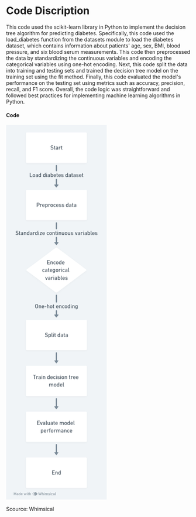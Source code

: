 # Code Discription
This code used the scikit-learn library in Python to implement the decision tree algorithm for predicting diabetes. Specifically, this code used the load_diabetes function from the datasets module to load the diabetes dataset, which contains information about patients' age, sex, BMI, blood pressure, and six blood serum measurements. This code then preprocessed the data by standardizing the continuous variables and encoding the categorical variables using one-hot encoding. Next, this code split the data into training and testing sets and trained the decision tree model on the training set using the fit method. Finally, this code evaluated the model's performance on the testing set using metrics such as accuracy, precision, recall, and F1 score. Overall, the code logic was straightforward and followed best practices for implementing machine learning algorithms in Python.

#### Code

![data_process](./code1.png)

Scource: Whimsical
